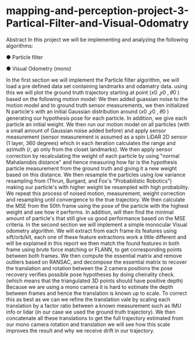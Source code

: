 # mapping-and-perception-project-3-Partical-Filter-and-Visual-Odomatry

Abstract
In this project we will be implementing and analyzing the following algorithms:

● Particle filter

● Visual Odometry (mono)

In the first section we will implement the Particle filter algorithm, we will load a pre defined data 
set containing landmarks and odamatry data. using this we will plot the ground truth trajectory 
starting at point (𝑥0
,𝑦0
, 𝜃0
) based on the following motion model:
We then added guassian noise to the motion model and to ground truth sensor measurements, 
we then initialized N particle's with an initial Gaussian distribution around (𝑥0
,𝑦0
, 𝜃0
) generating 
our hypothesis pose for each particle. In addition, we give each particle an initial weight. We 
then run our motion model on all particles (with a small amount of Gaussian noise added 
before) and apply sensor measurement (sensor measurement is assumed as a spin LiDAR 2D 
sensor (1 layer, 360 degrees) which in each iteration calculates the range and azimuth (𝑟, 𝜑) 
only from the closet landmarks).
We then apply sensor correction by recalculating the weight of each particle by using "normal 
Mahalanobis distance" and hence measuring how far is the hypothesis particle measurement 
from the ground truth and giving it a new weight based on this distance. We then resample the 
particles using low variance resampling from (Thrun, Burgard, and Fox's "Probabilistic 
Robotics") making our particle's with higher weight be resampled with high probability. We 
repeat this process of noised motion, measurement, weight correction and resampling until 
convergence to the true trajectory. We then calculate the MSE from the 50th frame using the 
pose of the particle with the highest weight and see how it performs. In addition, will then find 
the minimal amount of particle's that still give us good performance based on the MSE criteria.
In the second section we will implement a simple monocular Visual odometry algorithm.
We will extract from each frame its features using sift/orb/klt, each one of these feature 
extractions work a little different and will be explained in this report we then match the found 
features in both frame using brute force matching or FLANN, to get corresponding points 
between both frames. We then compute the essential matrix and remove outliers based on 
RANSAC, and decompose the essential matrix to recover the translation and rotation between 
the 2 camera positions the pose recovery verifies possible pose hypotheses by doing cheirality 
check. (which means that the triangulated 3D points should have positive depth)
Because we are using a mono camera it is hard to estimate the depth between frames and 
hence the translation is known up to scale. To correct this as best as we can we refine the 
translation vale by scaling each translation by a factor ratio between a known measurement 
such as IMU info or lidar (in our case we used the ground truth trajectory).
We then concatenate all these translations to get the full trajectory estimated from our mono 
camera rotation and translation we will see how this scale improves the result and why we 
receive drift in our trajectory.
